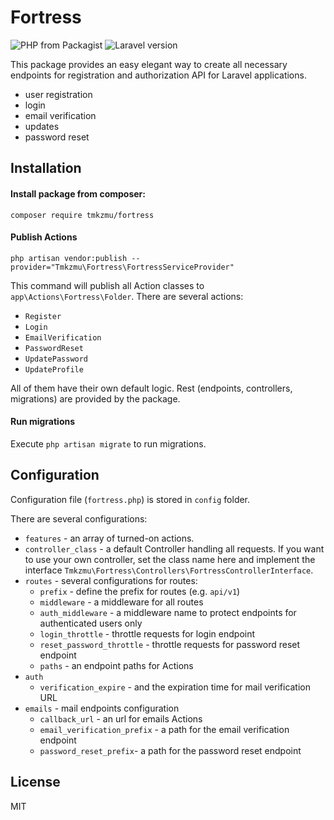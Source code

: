 # Fortress

![PHP from Packagist](https://img.shields.io/packagist/php-v/laravel/laravel?style=flat-square)
![Laravel version](https://img.shields.io/badge/Laravel->%3D8.0-green?style=flat-square)

This package provides an easy elegant way to create all necessary endpoints for registration and authorization API for Laravel applications.
* user registration
* login
* email verification
* updates
* password reset

## Installation

#### Install package from composer:

```composer require tmkzmu/fortress```

#### Publish Actions

```php artisan vendor:publish --provider="Tmkzmu\Fortress\FortressServiceProvider"```

This command will publish all Action classes to `app\Actions\Fortress\Folder`. There are several actions:

* `Register`
* `Login`
* `EmailVerification`
* `PasswordReset`
* `UpdatePassword`
* `UpdateProfile`

All of them have their own default logic. Rest (endpoints, controllers, migrations) are provided by the package.

#### Run migrations

Execute ```php artisan migrate``` to run migrations.

## Configuration
Configuration file (`fortress.php`) is stored in `config` folder.

There are several configurations:
* `features` - an array of turned-on actions.
* `controller_class` - a default Controller handling all requests. If you want to use your own controller, set the class name here and implement the interface ```Tmkzmu\Fortress\Controllers\FortressControllerInterface```.
* `routes` - several configurations for routes:
  * `prefix` - define the prefix for routes (e.g. `api/v1`)
  * `middleware` - a middleware for all routes
  * `auth_middleware` - a middleware name to protect endpoints for authenticated users only
  * `login_throttle` - throttle requests for login endpoint
  * `reset_password_throttle` - throttle requests for password reset endpoint
  * `paths` - an endpoint paths for Actions
* `auth`
  * `verification_expire` - and the expiration time for mail verification URL
* `emails` - mail endpoints configuration
  * `callback_url` - an url for emails Actions
  * `email_verification_prefix` - a path for the email verification endpoint
  * `password_reset_prefix`- a path for the password reset endpoint


## License
MIT


